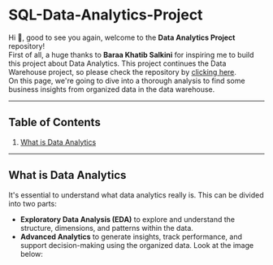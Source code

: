 # SQL-Data-Analytics-Project

Hi 👋, good to see you again, welcome to the **Data Analytics Project** repository!  
First of all, a huge thanks to **Baraa Khatib Salkini** for inspiring me to build this project about Data Analytics. This project continues the Data Warehouse project, so please check the repository by [clicking here](https://github.com/Mufalta/SQL-Data-Warehouse-Project.git).  
On this page, we're going to dive into a thorough analysis to find some business insights from organized data in the data warehouse.

---

## Table of Contents

1. [What is Data Analytics](#what-is-data-analytics)

---

## What is Data Analytics

It's essential to understand what data analytics really is. This can be divided into two parts:
- **Exploratory Data Analysis (EDA)** to explore and understand the structure, dimensions, and patterns within the data.
- **Advanced Analytics** to generate insights, track performance, and support decision-making using the organized data.
Look at the image below:
